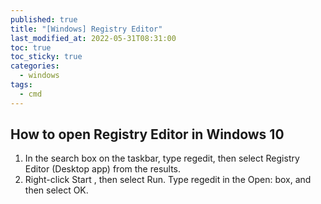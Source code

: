 ```yaml
---
published: true
title: "[Windows] Registry Editor"
last_modified_at: 2022-05-31T08:31:00
toc: true
toc_sticky: true
categories:
  - windows
tags:
  - cmd
---
```



## How to open Registry Editor in Windows 10
1. In the search box on the taskbar, type regedit, then select Registry Editor (Desktop app) from the results.
2. Right-click Start , then select Run. Type regedit in the Open: box, and then select OK.